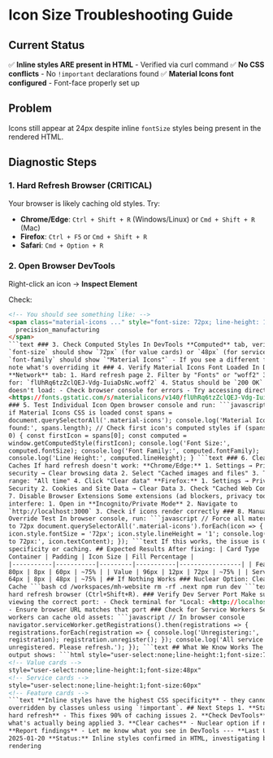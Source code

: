 # Icon Size Troubleshooting Guide

## Current Status

✅ **Inline styles ARE present in HTML** - Verified via curl command
✅ **No CSS conflicts** - No `!important` declarations found
✅ **Material Icons font configured** - Font-face properly set up

## Problem

Icons still appear at 24px despite inline `fontSize` styles being present in the rendered HTML.

## Diagnostic Steps

### 1. Hard Refresh Browser (CRITICAL)

Your browser is likely caching old styles. Try:

- **Chrome/Edge**: `Ctrl + Shift + R` (Windows/Linux) or `Cmd + Shift + R` (Mac)
- **Firefox**: `Ctrl + F5` or `Cmd + Shift + R`
- **Safari**: `Cmd + Option + R`

### 2. Open Browser DevTools

Right-click an icon → **Inspect Element**

Check:

````html
<!-- You should see something like: -->
<span class="material-icons ..." style="font-size: 72px; line-height: 1; ...">
  precision_manufacturing
</span>
```text ### 3. Check Computed Styles In DevTools **Computed** tab, verify: -
`font-size` should show `72px` (for value cards) or `48px` (for service cards) -
`font-family` should show `"Material Icons"` - If you see a different font-size,
note what's overriding it ### 4. Verify Material Icons Font Loaded In DevTools
**Network** tab: 1. Hard refresh page 2. Filter by "Fonts" or "woff2" 3. Look
for: `flUhRq6tzZclQEJ-Vdg-IuiaDsNc.woff2` 4. Status should be `200 OK` If font
doesn't load: - Check browser console for errors - Try accessing directly:
<https://fonts.gstatic.com/s/materialicons/v140/flUhRq6tzZclQEJ-Vdg-IuiaDsNc.woff2>
### 5. Test Individual Icon Open browser console and run: ```javascript // Check
if Material Icons CSS is loaded const spans =
document.querySelectorAll('.material-icons'); console.log('Material Icons
found:', spans.length); // Check first icon's computed styles if (spans.length >
0) { const firstIcon = spans[0]; const computed =
window.getComputedStyle(firstIcon); console.log('Font Size:',
computed.fontSize); console.log('Font Family:', computed.fontFamily);
console.log('Line Height:', computed.lineHeight); } ```text ### 6. Clear All
Caches If hard refresh doesn't work: **Chrome/Edge:** 1. Settings → Privacy and
security → Clear browsing data 2. Select "Cached images and files" 3. Time
range: "All time" 4. Click "Clear data" **Firefox:** 1. Settings → Privacy &
Security 2. Cookies and Site Data → Clear Data 3. Check "Cached Web Content" ###
7. Disable Browser Extensions Some extensions (ad blockers, privacy tools) can
interfere: 1. Open in **Incognito/Private Mode** 2. Navigate to
`http://localhost:3000` 3. Check if icons render correctly ### 8. Manual CSS
Override Test In browser console, run: ```javascript // Force all material-icons
to 72px document.querySelectorAll('.material-icons').forEach(icon => {
icon.style.fontSize = '72px'; icon.style.lineHeight = '1'; console.log('Set icon
to 72px:', icon.textContent); }); ```text If this works, the issue is CSS
specificity or caching. ## Expected Results After fixing: | Card Type |
Container | Padding | Icon Size | Fill Percentage |
|-----------|-----------|---------|-----------|-----------------| | Feature |
80px | 8px | 60px | ~75% | | Value | 96px | 12px | 72px | ~75% | | Service |
64px | 8px | 48px | ~75% | ## If Nothing Works ### Nuclear Option: Clear Next.js
Cache ```bash cd /workspaces/mh-website rm -rf .next npm run dev ```text Then
hard refresh browser (Ctrl+Shift+R). ### Verify Dev Server Port Make sure you're
viewing the correct port: - Check terminal for "Local: <http://localhost:XXXX>"
- Ensure browser URL matches that port ### Check for Service Workers Service
workers can cache old assets: ```javascript // In browser console
navigator.serviceWorker.getRegistrations().then(registrations => {
registrations.forEach(registration => { console.log('Unregistering:',
registration); registration.unregister(); }); console.log('All service workers
unregistered. Please refresh.'); }); ```text ## What We Know Works The HTML
output shows: ```html style="user-select:none;line-height:1;font-size:72px"
<!-- Value cards -->
style="user-select:none;line-height:1;font-size:48px"
<!-- Service cards -->
style="user-select:none;line-height:1;font-size:60px"
<!-- Feature cards -->
```text **Inline styles have the highest CSS specificity** - they cannot be
overridden by classes unless using `!important`. ## Next Steps 1. **Start with
hard refresh** - This fixes 90% of caching issues 2. **Check DevTools** - See
what's actually being applied 3. **Clear caches** - Nuclear option if needed 4.
**Report findings** - Let me know what you see in DevTools --- **Last Updated:**
2025-01-20 **Status:** Inline styles confirmed in HTML, investigating browser
rendering
````
